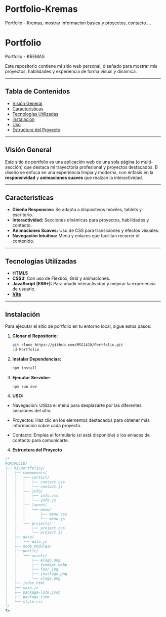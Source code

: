 # Portfolio-Kremas
Portfolio - Kremas, mostrar informacion basica y proyectos, contacto....

# Portfolio
Portfolio - KREMAS



Este repositorio contiene mi sitio web personal, diseñado para mostrar mis proyectos, habilidades y experiencia de forma visual y dinámica.

---

## Tabla de Contenidos

- [Visión General](#visión-general)
- [Características](#características)
- [Tecnologías Utilizadas](#tecnologías-utilizadas)
- [Instalación](#instalación)
- [Uso](#uso)
- [Estructura del Proyecto](#estructura-del-proyecto)

---

## Visión General

Este sitio de portfolio es una aplicación web de una sola página (o multi-sección) que destaca mi trayectoria profesional y proyectos destacados. El diseño se enfoca en una experiencia limpia y moderna, con énfasis en la **responsividad** y **animaciones suaves** que realzan la interactividad.

---

## Características

- **Diseño Responsivo:** Se adapta a dispositivos móviles, tablets y escritorio.
- **Interactividad:** Secciones dinámicas para proyectos, habilidades y contacto.
- **Animaciones Suaves:** Uso de CSS para transiciones y efectos visuales.
- **Navegación Intuitiva:** Menú y enlaces que facilitan recorrer el contenido.

---

## Tecnologías Utilizadas

- **HTML5**
- **CSS3:** Con uso de Flexbox, Grid y animaciones.
- **JavaScript (ES6+):** Para añadir interactividad y mejorar la experiencia de usuario.
- [**Vite**](https://vitejs.dev/)
---

## Instalación

Para ejecutar el sitio de portfolio en tu entorno local, sigue estos pasos:

1. **Clonar el Repositorio:**

   ```bash
   git clone https://github.com/MSS1410/Portfolio.git
   cd Portfolio
   
2. **Instalar Dependencias:**
   ```bash
   npm install
   
2. **Ejecutar Servidor:**
   
    ```bash
   npm run dev


3. **USO:**

- Navegación: Utiliza el menú para desplazarte por las diferentes secciones del sitio.

- Proyectos: Haz clic en los elementos destacados para obtener más información sobre cada proyecto.

- Contacto: Emplea el formulario (si está disponible) o los enlaces de contacto para comunicarte.

4. **Estructura del Proyecto**
   
```php
/*
PORTFOLIO/
├── mi-portfolio2/
│   ├── components/
│   │   ├── contact/
│   │   │   ├── contact.css
│   │   │   └── contact.js
│   │   ├── info/
│   │   │   ├── info.css
│   │   │   └── info.js
│   │   ├── layout/
│   │   │   └── menu/
│   │   │       ├── menu.css
│   │   │       └── menu.js
│   │   └── projects/
│   │       ├── project.css
│   │       └── project.js
│   ├── data/
│   │   └── data.js
│   ├── node_modules/
│   ├── public/
│   │   └── assets/
│   │       ├── elogo.png
│   │       ├── fondopr.webp
│   │       ├── fpor.jpg
│   │       ├── instlogo.png
│   │       └── xlogo.png
│   ├── index.html
│   ├── main.js
│   ├── package-lock.json
│   ├── package.json
│   └── style.css
*/
?>









